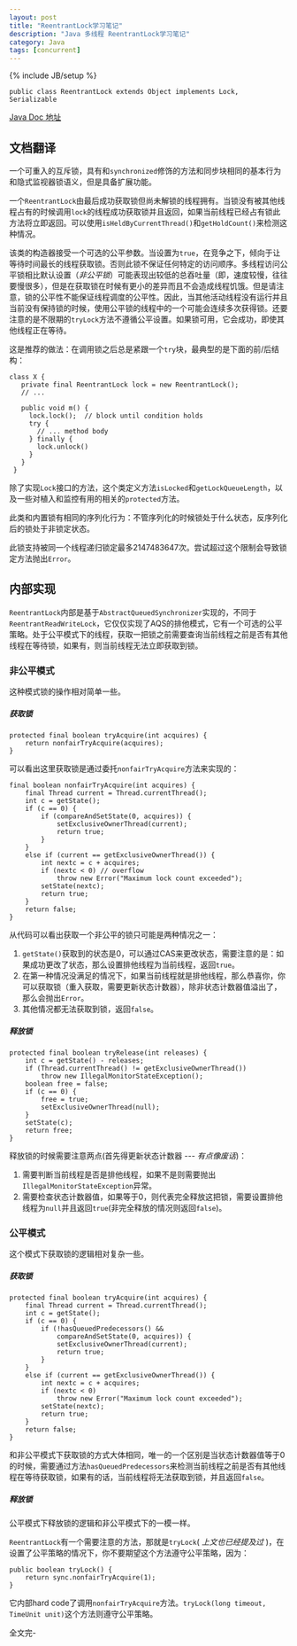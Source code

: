 ```yaml
---
layout: post
title: "ReentrantLock学习笔记"
description: "Java 多线程 ReentrantLock学习笔记"
category: Java
tags: [concurrent]
---
```

{% include JB/setup %}
<?prettify ?>
    public class ReentrantLock extends Object implements Lock, Serializable
	
[Java Doc 地址](http://docs.oracle.com/javase/7/docs/api/java/util/concurrent/locks/ReentrantLock.html)

## 文档翻译

一个可重入的互斥锁，具有和`synchronized`修饰的方法和同步块相同的基本行为和隐式监视器锁语义，但是具备扩展功能。

一个`ReentrantLock`由最后成功获取锁但尚未解锁的线程拥有。当锁没有被其他线程占有的时候调用`lock`的线程成功获取锁并且返回，如果当前线程已经占有锁此方法将立即返回。可以使用`isHeldByCurrentThread()`和`getHoldCount()`来检测这种情况。

该类的构造器接受一个可选的公平参数。当设置为`true`，在竞争之下，倾向于让等待时间最长的线程获取锁。否则此锁不保证任何特定的访问顺序。多线程访问公平锁相比默认设置（_非公平锁_）可能表现出较低的总吞吐量（即，速度较慢，往往要慢很多），但是在获取锁在时候有更小的差异而且不会造成线程饥饿。但是请注意，锁的公平性不能保证线程调度的公平性。因此，当其他活动线程没有运行并且当前没有保持锁的时候，使用公平锁的线程中的一个可能会连续多次获得锁。还要注意的是不限期的`tryLock`方法不遵循公平设置。如果锁可用，它会成功，即使其他线程正在等待。


这是推荐的做法：在调用锁之后总是紧跟一个`try`块，最典型的是下面的前/后结构：

<?prettify linenums=1?>
    class X {
	   private final ReentrantLock lock = new ReentrantLock();
	   // ...

	   public void m() {
		 lock.lock();  // block until condition holds
		 try {
		   // ... method body
		 } finally {
		   lock.unlock()
		 }
	   }
	 }

除了实现`Lock`接口的方法，这个类定义方法`isLocked`和`getLockQueueLength`，以及一些对植入和监控有用的相关的`protected`方法。

此类和内置锁有相同的序列化行为：不管序列化的时候锁处于什么状态，反序列化后的锁处于非锁定状态。

此锁支持被同一个线程递归锁定最多2147483647次。尝试超过这个限制会导致锁定方法抛出`Error`。

## 内部实现

`ReentrantLock`内部是基于`AbstractQueuedSynchronizer`实现的，不同于`ReentrantReadWriteLock`，它仅仅实现了AQS的排他模式，它有一个可选的公平策略。处于公平模式下的线程，获取一把锁之前需要查询当前线程之前是否有其他线程在等待锁，如果有，则当前线程无法立即获取到锁。

### 非公平模式

这种模式锁的操作相对简单一些。

##### 获取锁

<?prettify linenums=1?>
    protected final boolean tryAcquire(int acquires) {
        return nonfairTryAcquire(acquires);
    }

可以看出这里获取锁是通过委托`nonfairTryAcquire`方法来实现的：

<?prettify linenums=1?>
    final boolean nonfairTryAcquire(int acquires) {
        final Thread current = Thread.currentThread();
        int c = getState();
        if (c == 0) {
            if (compareAndSetState(0, acquires)) {
                setExclusiveOwnerThread(current);
                return true;
            }
        }
        else if (current == getExclusiveOwnerThread()) {
            int nextc = c + acquires;
            if (nextc < 0) // overflow
                throw new Error("Maximum lock count exceeded");
            setState(nextc);
            return true;
        }
        return false;
    }

从代码可以看出获取一个非公平的锁只可能是两种情况之一：
1. `getState()`获取到的状态是0，可以通过CAS来更改状态，需要注意的是：如果成功更改了状态，那么设置排他线程为当前线程，返回`true`。
2. 在第一种情况没满足的情况下，如果当前线程就是排他线程，那么恭喜你，你可以获取锁（重入获取，需要更新状态计数器），除非状态计数器值溢出了，那么会抛出`Error`。
3. 其他情况都无法获取到锁，返回`false`。

##### 释放锁

<?prettify linenums=1?>
    protected final boolean tryRelease(int releases) {
        int c = getState() - releases;
        if (Thread.currentThread() != getExclusiveOwnerThread())
            throw new IllegalMonitorStateException();
        boolean free = false;
        if (c == 0) {
            free = true;
            setExclusiveOwnerThread(null);
        }
        setState(c);
        return free;
    }

释放锁的时候需要注意两点(首先得更新状态计数器 --- _有点像废话_)：
1. 需要判断当前线程是否是排他线程，如果不是则需要抛出`IllegalMonitorStateException`异常。
2. 需要检查状态计数器值，如果等于0，则代表完全释放这把锁，需要设置排他线程为`null`并且返回`true`(非完全释放的情况则返回`false`)。

### 公平模式

这个模式下获取锁的逻辑相对复杂一些。

##### 获取锁

<?prettify linenums=1?>
    protected final boolean tryAcquire(int acquires) {
        final Thread current = Thread.currentThread();
        int c = getState();
        if (c == 0) {
            if (!hasQueuedPredecessors() &&
                compareAndSetState(0, acquires)) {
                setExclusiveOwnerThread(current);
                return true;
            }
        }
        else if (current == getExclusiveOwnerThread()) {
            int nextc = c + acquires;
            if (nextc < 0)
                throw new Error("Maximum lock count exceeded");
            setState(nextc);
            return true;
        }
        return false;
    }

和非公平模式下获取锁的方式大体相同，唯一的一个区别是当状态计数器值等于0的时候，需要通过方法`hasQueuedPredecessors`来检测当前线程之前是否有其他线程在等待获取锁，如果有的话，当前线程将无法获取到锁，并且返回`false`。
    
##### 释放锁

公平模式下释放锁的逻辑和非公平模式下的一模一样。

`ReentrantLock`有一个需要注意的方法，那就是`tryLock`( _上文也已经提及过_ )，在设置了公平策略的情况下，你不要期望这个方法遵守公平策略，因为：

<?prettify linenums=1?>
    public boolean tryLock() {
        return sync.nonfairTryAcquire(1);
    }
    
它内部hard code了调用`nonfairTryAcquire`方法。`tryLock(long timeout, TimeUnit unit)`这个方法则遵守公平策略。

全文完-